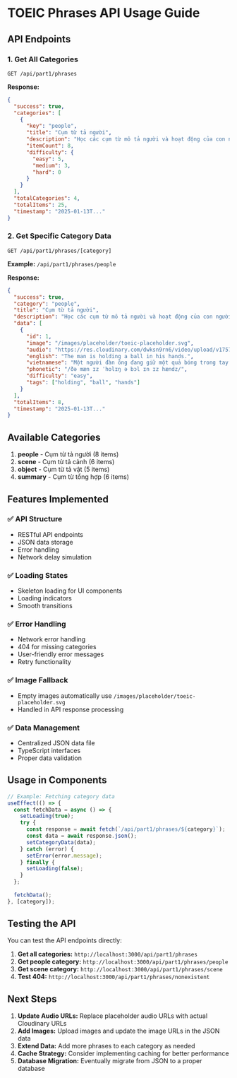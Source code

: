 # TOEIC Phrases API Usage Guide

## API Endpoints

### 1. Get All Categories
```
GET /api/part1/phrases
```

**Response:**
```json
{
  "success": true,
  "categories": [
    {
      "key": "people",
      "title": "Cụm từ tả người",
      "description": "Học các cụm từ mô tả người và hoạt động của con người",
      "itemCount": 8,
      "difficulty": {
        "easy": 5,
        "medium": 3,
        "hard": 0
      }
    }
  ],
  "totalCategories": 4,
  "totalItems": 25,
  "timestamp": "2025-01-13T..."
}
```

### 2. Get Specific Category Data
```
GET /api/part1/phrases/[category]
```

**Example:** `/api/part1/phrases/people`

**Response:**
```json
{
  "success": true,
  "category": "people",
  "title": "Cụm từ tả người",
  "description": "Học các cụm từ mô tả người và hoạt động của con người",
  "data": [
    {
      "id": 1,
      "image": "/images/placeholder/toeic-placeholder.svg",
      "audio": "https://res.cloudinary.com/dwksn9rn6/video/upload/v1757736721/toeic-part1/cum-tu-ta-nguoi/the-man-is-holding-a-ball-in-his-hands_dzpk30.mp3",
      "english": "The man is holding a ball in his hands.",
      "vietnamese": "Một người đàn ông đang giữ một quả bóng trong tay.",
      "phonetic": "/ðə mæn ɪz ˈholɪŋ ə bɔl ɪn ɪz hændz/",
      "difficulty": "easy",
      "tags": ["holding", "ball", "hands"]
    }
  ],
  "totalItems": 8,
  "timestamp": "2025-01-13T..."
}
```

## Available Categories

1. **people** - Cụm từ tả người (8 items)
2. **scene** - Cụm từ tả cảnh (6 items)  
3. **object** - Cụm từ tả vật (5 items)
4. **summary** - Cụm từ tổng hợp (6 items)

## Features Implemented

### ✅ API Structure
- RESTful API endpoints
- JSON data storage
- Error handling
- Network delay simulation

### ✅ Loading States
- Skeleton loading for UI components
- Loading indicators
- Smooth transitions

### ✅ Error Handling
- Network error handling
- 404 for missing categories
- User-friendly error messages
- Retry functionality

### ✅ Image Fallback
- Empty images automatically use `/images/placeholder/toeic-placeholder.svg`
- Handled in API response processing

### ✅ Data Management
- Centralized JSON data file
- TypeScript interfaces
- Proper data validation

## Usage in Components

```typescript
// Example: Fetching category data
useEffect(() => {
  const fetchData = async () => {
    setLoading(true);
    try {
      const response = await fetch(`/api/part1/phrases/${category}`);
      const data = await response.json();
      setCategoryData(data);
    } catch (error) {
      setError(error.message);
    } finally {
      setLoading(false);
    }
  };
  
  fetchData();
}, [category]);
```

## Testing the API

You can test the API endpoints directly:

1. **Get all categories:** `http://localhost:3000/api/part1/phrases`
2. **Get people category:** `http://localhost:3000/api/part1/phrases/people`
3. **Get scene category:** `http://localhost:3000/api/part1/phrases/scene`
4. **Test 404:** `http://localhost:3000/api/part1/phrases/nonexistent`

## Next Steps

1. **Update Audio URLs:** Replace placeholder audio URLs with actual Cloudinary URLs
2. **Add Images:** Upload images and update the image URLs in the JSON data
3. **Extend Data:** Add more phrases to each category as needed
4. **Cache Strategy:** Consider implementing caching for better performance
5. **Database Migration:** Eventually migrate from JSON to a proper database

